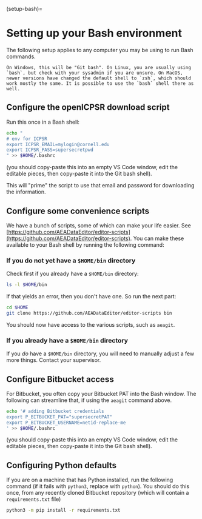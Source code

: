 (setup-bash)=
# Setting up your Bash environment

The following setup applies to any computer you may be using to run Bash commands.

```{note}
On Windows, this will be "Git bash". On Linux, you are usually using `bash`, but check with your sysadmin if you are unsure. On MacOS, newer versions have changed the default shell to `zsh`, which should work mostly the same. It is possible to use the `bash` shell there as well. 
```

## Configure the openICPSR download script

Run this once in a Bash shell:

```bash
echo "
# env for ICPSR
export ICPSR_EMAIL=mylogin@cornell.edu
export ICPSR_PASS=supersecretpwd
" >> $HOME/.bashrc
```
(you should copy-paste this into an empty VS Code window, edit the editable pieces, then copy-paste it into the Git bash shell).

This will "prime" the script to use that email and password for downloading the information. 

## Configure some convenience scripts

We have a bunch of scripts, some of which can make your life easier. See [https://github.com/AEADataEditor/editor-scripts](https://github.com/AEADataEditor/editor-scripts). You can make these available to your Bash shell by running the following command:

### If you do not yet have a `$HOME/bin` directory

Check first if you already have a `$HOME/bin` directory:

```bash
ls -l $HOME/bin
```

If that yields an error, then you don't have one. So run the next part:

```bash
cd $HOME
git clone https://github.com/AEADataEditor/editor-scripts bin
```

You should now have access to the various scripts, such as `aeagit`.

### If you already have a `$HOME/bin` directory

If you *do* have a `$HOME/bin` directory, you will need to manually adjust a few more things. Contact your supervisor.

## Configure Bitbucket access

For Bitbucket, you often copy your Bitbucket PAT into the Bash window. The following can streamline that, if using the `aeagit` command above.

```bash
echo '# adding Bitbucket credentials
export P_BITBUCKET_PAT="supersecretPAT" 
export P_BITBUCKET_USERNAME=netid-replace-me
' >> $HOME/.bashrc
```

(you should copy-paste this into an empty VS Code window, edit the editable pieces, then copy-paste it into the Git bash shell).

## Configuring Python defaults

If you are on a machine that has Python installed, run the following command (if it fails with `python3`, replace with `python`). You should do this once, from any recently cloned Bitbucket repository (which will contain a `requirements.txt` file)

```bash
python3 -m pip install -r requirements.txt
```
